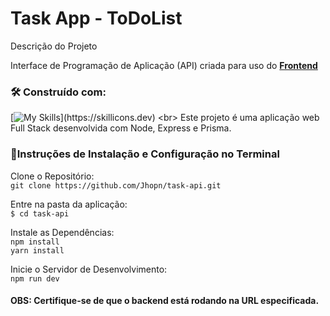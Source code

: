 # Task App - ToDoList<br>

Descrição do Projeto<br>

Interface de Programação de Aplicação (API) criada para uso do **[Frontend](#-implanta%C3%A7%C3%A3o)**

### 🛠️ Construído com:

[![My Skills](https://skillicons.dev/icons?i=nodejs,express,prisma,)](https://skillicons.dev)
<br>
Este projeto é uma aplicação web Full Stack desenvolvida com Node, Express e Prisma.<br>



### 🔧Instruções de Instalação e Configuração no Terminal<br>
Clone o Repositório:<br>
`git clone https://github.com/Jhopn/task-api.git`<br>

Entre na pasta da aplicação:<br>
`$ cd task-api`<br>

Instale as Dependências:<br>
`npm install`<br>
`yarn install`<br>

Inicie o Servidor de Desenvolvimento:<br>
`npm run dev`<br>

#### OBS: Certifique-se de que o backend está rodando na URL especificada. <br>
